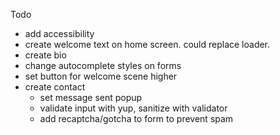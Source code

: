 Todo

- add accessibility
- create welcome text on home screen. could replace loader.
- create bio
- change autocomplete styles on forms
- set button for welcome scene higher
- create contact
  - set message sent popup
  - validate input with yup, sanitize with validator
  - add recaptcha/gotcha to form to prevent spam
